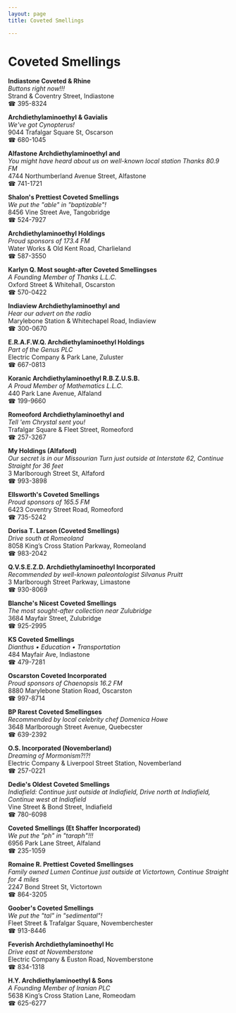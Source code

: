 ```yaml
---
layout: page 
title: Coveted Smellings

---
```



# Coveted Smellings


 **Indiastone Coveted & Rhine**  
_Buttons right now!!!_  
Strand & Coventry Street, Indiastone  
☎ 395-8324

**Archdiethylaminoethyl & Gavialis**  
_We've got Cynopterus!_  
9044 Trafalgar Square St, Oscarson  
☎ 680-1045

**Alfastone Archdiethylaminoethyl and**  
_You might have heard about us on well-known local station Thanks 80.9 FM_  
4744 Northumberland Avenue Street, Alfastone  
☎ 741-1721

**Shalon's Prettiest Coveted Smellings**  
_We put the "able" in "baptizable"!_  
8456 Vine Street Ave, Tangobridge  
☎ 524-7927

**Archdiethylaminoethyl Holdings**  
_Proud sponsors of 173.4 FM_  
Water Works & Old Kent Road, Charlieland  
☎ 587-3550

**Karlyn Q. Most sought-after Coveted Smellingses**  
_A Founding Member of Thanks L.L.C._  
Oxford Street & Whitehall, Oscarston  
☎ 570-0422

**Indiaview Archdiethylaminoethyl and**  
_Hear our advert on the radio_  
Marylebone Station & Whitechapel Road, Indiaview  
☎ 300-0670

**E.R.A.F.W.Q. Archdiethylaminoethyl Holdings**  
_Part of the Genus PLC_  
Electric Company & Park Lane, Zuluster  
☎ 667-0813

**Koranic Archdiethylaminoethyl R.B.Z.U.S.B.**  
_A Proud Member of Mathematics L.L.C._  
440 Park Lane Avenue, Alfaland  
☎ 199-9660

**Romeoford Archdiethylaminoethyl and**  
_Tell 'em Chrystal sent you!_  
Trafalgar Square & Fleet Street, Romeoford  
☎ 257-3267

**My Holdings (Alfaford)**  
_Our secret is in our Missourian 
Turn just outside at Interstate 62, Continue Straight for 36 feet_  
3 Marlborough Street St, Alfaford  
☎ 993-3898

**Ellsworth's Coveted Smellings**  
_Proud sponsors of 165.5 FM_  
6423 Coventry Street Road, Romeoford  
☎ 735-5242

**Dorisa T. Larson (Coveted Smellings)**  
_Drive south at Romeoland_  
8058 King’s Cross Station Parkway, Romeoland  
☎ 983-2042

**Q.V.S.E.Z.D. Archdiethylaminoethyl Incorporated**  
_Recommended by well-known paleontologist Silvanus Pruitt_  
3 Marlborough Street Parkway, Limastone  
☎ 930-8069

**Blanche's Nicest Coveted Smellings**  
_The most sought-after collection near Zulubridge_  
3684 Mayfair Street, Zulubridge  
☎ 925-2995

**KS Coveted Smellings**  
_Dianthus • Education • Transportation_  
484 Mayfair Ave, Indiastone  
☎ 479-7281

**Oscarston Coveted Incorporated**  
_Proud sponsors of Chaenopsis 16.2 FM_  
8880 Marylebone Station Road, Oscarston  
☎ 997-8714

**BP Rarest Coveted Smellingses**  
_Recommended by local celebrity chef Domenica Howe_  
3648 Marlborough Street Avenue, Quebecster  
☎ 639-2392

**O.S. Incorporated (Novemberland)**  
_Dreaming of Mormonism?!?!_  
Electric Company & Liverpool Street Station, Novemberland  
☎ 257-0221

**Dedie's Oldest Coveted Smellings**  
_Indiafield: Continue just outside at Indiafield, Drive north at Indiafield, Continue west at Indiafield_  
Vine Street & Bond Street, Indiafield  
☎ 780-6098

**Coveted Smellings (Et Shaffer Incorporated)**  
_We put the "ph" in "taraph"!!!_  
6956 Park Lane Street, Alfaland  
☎ 235-1059

**Romaine R. Prettiest Coveted Smellingses**  
_Family owned Lumen 
Continue just outside at Victortown, Continue Straight for 4 miles_  
2247 Bond Street St, Victortown  
☎ 864-3205

**Goober's Coveted Smellings**  
_We put the "tal" in "sedimental"!_  
Fleet Street & Trafalgar Square, Novemberchester  
☎ 913-8446

**Feverish Archdiethylaminoethyl Hc**  
_Drive east at Novemberstone_  
Electric Company & Euston Road, Novemberstone  
☎ 834-1318

**H.Y. Archdiethylaminoethyl & Sons**  
_A Founding Member of Iranian PLC_  
5638 King’s Cross Station Lane, Romeodam  
☎ 625-6277

